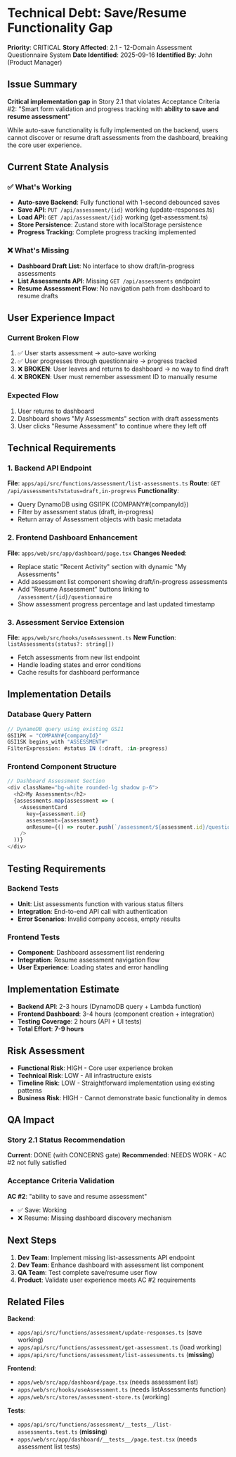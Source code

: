 # Technical Debt: Save/Resume Functionality Gap

**Priority**: CRITICAL
**Story Affected**: 2.1 - 12-Domain Assessment Questionnaire System
**Date Identified**: 2025-09-16
**Identified By**: John (Product Manager)

## Issue Summary

**Critical implementation gap** in Story 2.1 that violates Acceptance Criteria #2: "Smart form validation and progress tracking with **ability to save and resume assessment**"

While auto-save functionality is fully implemented on the backend, users cannot discover or resume draft assessments from the dashboard, breaking the core user experience.

## Current State Analysis

### ✅ What's Working
- **Auto-save Backend**: Fully functional with 1-second debounced saves
- **Save API**: `PUT /api/assessment/{id}` working (update-responses.ts)
- **Load API**: `GET /api/assessment/{id}` working (get-assessment.ts)
- **Store Persistence**: Zustand store with localStorage persistence
- **Progress Tracking**: Complete progress tracking implemented

### ❌ What's Missing
- **Dashboard Draft List**: No interface to show draft/in-progress assessments
- **List Assessments API**: Missing `GET /api/assessments` endpoint
- **Resume Assessment Flow**: No navigation path from dashboard to resume drafts

## User Experience Impact

### Current Broken Flow
1. ✅ User starts assessment → auto-save working
2. ✅ User progresses through questionnaire → progress tracked
3. ❌ **BROKEN**: User leaves and returns to dashboard → no way to find draft
4. ❌ **BROKEN**: User must remember assessment ID to manually resume

### Expected Flow
1. User returns to dashboard
2. Dashboard shows "My Assessments" section with draft assessments
3. User clicks "Resume Assessment" to continue where they left off

## Technical Requirements

### 1. Backend API Endpoint
**File**: `apps/api/src/functions/assessment/list-assessments.ts`
**Route**: `GET /api/assessments?status=draft,in-progress`
**Functionality**:
- Query DynamoDB using GSI1PK (COMPANY#{companyId})
- Filter by assessment status (draft, in-progress)
- Return array of Assessment objects with basic metadata

### 2. Frontend Dashboard Enhancement
**File**: `apps/web/src/app/dashboard/page.tsx`
**Changes Needed**:
- Replace static "Recent Activity" section with dynamic "My Assessments"
- Add assessment list component showing draft/in-progress assessments
- Add "Resume Assessment" buttons linking to `/assessment/{id}/questionnaire`
- Show assessment progress percentage and last updated timestamp

### 3. Assessment Service Extension
**File**: `apps/web/src/hooks/useAssessment.ts`
**New Function**: `listAssessments(status?: string[])`
- Fetch assessments from new list endpoint
- Handle loading states and error conditions
- Cache results for dashboard performance

## Implementation Details

### Database Query Pattern
```typescript
// DynamoDB query using existing GSI1
GSI1PK = "COMPANY#{companyId}"
GSI1SK begins_with "ASSESSMENT#"
FilterExpression: #status IN (:draft, :in-progress)
```

### Frontend Component Structure
```typescript
// Dashboard Assessment Section
<div className="bg-white rounded-lg shadow p-6">
  <h2>My Assessments</h2>
  {assessments.map(assessment => (
    <AssessmentCard
      key={assessment.id}
      assessment={assessment}
      onResume={() => router.push(`/assessment/${assessment.id}/questionnaire`)}
    />
  ))}
</div>
```

## Testing Requirements

### Backend Tests
- **Unit**: List assessments function with various status filters
- **Integration**: End-to-end API call with authentication
- **Error Scenarios**: Invalid company access, empty results

### Frontend Tests
- **Component**: Dashboard assessment list rendering
- **Integration**: Resume assessment navigation flow
- **User Experience**: Loading states and error handling

## Implementation Estimate

- **Backend API**: 2-3 hours (DynamoDB query + Lambda function)
- **Frontend Dashboard**: 3-4 hours (component creation + integration)
- **Testing Coverage**: 2 hours (API + UI tests)
- **Total Effort**: **7-9 hours**

## Risk Assessment

- **Functional Risk**: HIGH - Core user experience broken
- **Technical Risk**: LOW - All infrastructure exists
- **Timeline Risk**: LOW - Straightforward implementation using existing patterns
- **Business Risk**: HIGH - Cannot demonstrate basic functionality in demos

## QA Impact

### Story 2.1 Status Recommendation
**Current**: DONE (with CONCERNS gate)
**Recommended**: NEEDS WORK - AC #2 not fully satisfied

### Acceptance Criteria Validation
**AC #2**: "ability to save and resume assessment"
- ✅ Save: Working
- ❌ Resume: Missing dashboard discovery mechanism

## Next Steps

1. **Dev Team**: Implement missing list-assessments API endpoint
2. **Dev Team**: Enhance dashboard with assessment list component
3. **QA Team**: Test complete save/resume user flow
4. **Product**: Validate user experience meets AC #2 requirements

## Related Files

**Backend**:
- `apps/api/src/functions/assessment/update-responses.ts` (save working)
- `apps/api/src/functions/assessment/get-assessment.ts` (load working)
- `apps/api/src/functions/assessment/list-assessments.ts` (**missing**)

**Frontend**:
- `apps/web/src/app/dashboard/page.tsx` (needs assessment list)
- `apps/web/src/hooks/useAssessment.ts` (needs listAssessments function)
- `apps/web/src/stores/assessment-store.ts` (working)

**Tests**:
- `apps/api/src/functions/assessment/__tests__/list-assessments.test.ts` (**missing**)
- `apps/web/src/app/dashboard/__tests__/page.test.tsx` (needs assessment list tests)